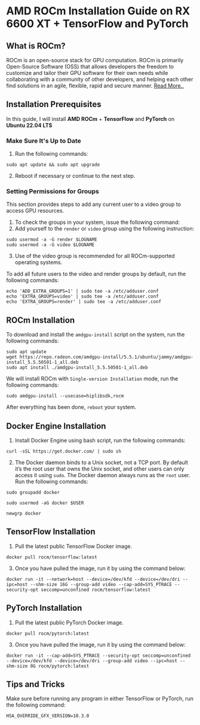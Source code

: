 # AMD ROCm Installation Guide on RX 6600 XT + TensorFlow and PyTorch

## What is ROCm?
ROCm is an open-source stack for GPU computation. ROCm is primarily Open-Source Software (OSS) that allows developers the freedom to customize and tailor their GPU software for their own needs while collaborating with a community of other developers, and helping each other find solutions in an agile, flexible, rapid and secure manner. [Read More..](https://rocm.docs.amd.com/en/latest/rocm.html)

## Installation Prerequisites
In this guide, I will install **AMD ROCm** + **TensorFlow** and **PyTorch** on **Ubuntu 22.04 LTS**

### Make Sure It's Up to Date
1. Run the following commands:
```
sudo apt update && sudo apt upgrade
```
2. Reboot if necessary or continue to the next step.

### Setting Permissions for Groups
This section provides steps to add any current user to a video group to access GPU resources.
1. To check the groups in your system, issue the following command:
2. Add yourself to the `render` or `video` group using the following instruction:
```
sudo usermod -a -G render $LOGNAME
sudo usermod -a -G video $LOGNAME
```
3. Use of the video group is recommended for all ROCm-supported operating systems.

To add all future users to the video and render groups by default, run the following commands:
```
echo 'ADD_EXTRA_GROUPS=1' | sudo tee -a /etc/adduser.conf
echo 'EXTRA_GROUPS=video' | sudo tee -a /etc/adduser.conf
echo 'EXTRA_GROUPS=render' | sudo tee -a /etc/adduser.conf
```

## ROCm Installation

To download and install the `amdgpu-install` script on the system, run the following commands:
```
sudo apt update
wget https://repo.radeon.com/amdgpu-install/5.5.1/ubuntu/jammy/amdgpu-install_5.5.50501-1_all.deb
sudo apt install ./amdgpu-install_5.5.50501-1_all.deb
```

We will install ROCm with `Single-version Installation` mode, run the following commands:

```
sudo amdgpu-install --usecase=hiplibsdk,rocm
```

After everything has been done, `reboot` your system.

## Docker Engine Installation
1. Install Docker Engine using bash script, run the following commands:
```
curl -sSL https://get.docker.com/ | sudo sh
```
2. The Docker daemon binds to a Unix socket, not a TCP port. By default it’s the root user that owns the Unix socket, and other users can only access it using `sudo`. The Docker daemon always runs as the `root` user. Run the following commands:
```
sudo groupadd docker
```
```
sudo usermod -aG docker $USER
```
```
newgrp docker
```

## TensorFlow Installation
1. Pull the latest public TensorFlow Docker image.
```
docker pull rocm/tensorflow:latest
```
3. Once you have pulled the image, run it by using the command below:
```
docker run -it --network=host --device=/dev/kfd --device=/dev/dri --ipc=host --shm-size 16G --group-add video --cap-add=SYS_PTRACE --security-opt seccomp=unconfined rocm/tensorflow:latest
```

## PyTorch Installation
1. Pull the latest public PyTorch Docker image.
```
docker pull rocm/pytorch:latest
```
3. Once you have pulled the image, run it by using the command below:
```
docker run -it --cap-add=SYS_PTRACE --security-opt seccomp=unconfined --device=/dev/kfd --device=/dev/dri --group-add video --ipc=host --shm-size 8G rocm/pytorch:latest
```

## Tips and Tricks
Make sure before running any program in either TensorFlow or PyTorch, run the following command:
```
HSA_OVERRIDE_GFX_VERSION=10.3.0
```
